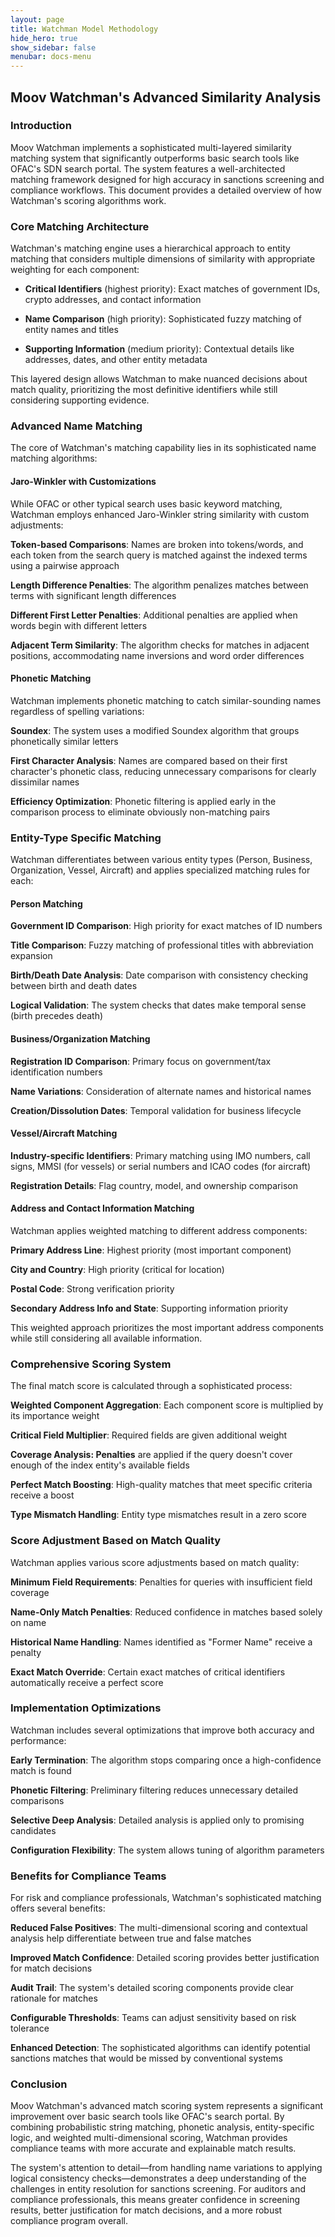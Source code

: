 ```yaml
---
layout: page
title: Watchman Model Methodology
hide_hero: true
show_sidebar: false
menubar: docs-menu
---
```


## Moov Watchman's Advanced Similarity Analysis

### Introduction

Moov Watchman implements a sophisticated multi-layered similarity matching system that significantly outperforms basic search tools like OFAC's SDN search portal. The system features a well-architected matching framework designed for high accuracy in sanctions screening and compliance workflows. This document provides a detailed overview of how Watchman's scoring algorithms work.

### Core Matching Architecture

Watchman's matching engine uses a hierarchical approach to entity matching that considers multiple dimensions of similarity with appropriate weighting for each component:

- **Critical Identifiers** (highest priority): Exact matches of government IDs, crypto addresses, and contact information

- **Name Comparison** (high priority): Sophisticated fuzzy matching of entity names and titles

- **Supporting Information** (medium priority): Contextual details like addresses, dates, and other entity metadata

This layered design allows Watchman to make nuanced decisions about match quality, prioritizing the most definitive identifiers while still considering supporting evidence.

### Advanced Name Matching

The core of Watchman's matching capability lies in its sophisticated name matching algorithms:

#### Jaro-Winkler with Customizations

While OFAC or other typical search uses basic keyword matching, Watchman employs enhanced Jaro-Winkler string similarity with custom adjustments:

**Token-based Comparisons**: Names are broken into tokens/words, and each token from the search query is matched against the indexed terms using a pairwise approach

**Length Difference Penalties**: The algorithm penalizes matches between terms with significant length differences

**Different First Letter Penalties**: Additional penalties are applied when words begin with different letters

**Adjacent Term Similarity**: The algorithm checks for matches in adjacent positions, accommodating name inversions and word order differences

#### Phonetic Matching

Watchman implements phonetic matching to catch similar-sounding names regardless of spelling variations:

**Soundex**: The system uses a modified Soundex algorithm that groups phonetically similar letters

**First Character Analysis**: Names are compared based on their first character's phonetic class, reducing unnecessary comparisons for clearly dissimilar names

**Efficiency Optimization**: Phonetic filtering is applied early in the comparison process to eliminate obviously non-matching pairs

### Entity-Type Specific Matching

Watchman differentiates between various entity types (Person, Business, Organization, Vessel, Aircraft) and applies specialized matching rules for each:

#### Person Matching

**Government ID Comparison**: High priority for exact matches of ID numbers

**Title Comparison**: Fuzzy matching of professional titles with abbreviation expansion

**Birth/Death Date Analysis**: Date comparison with consistency checking between birth and death dates

**Logical Validation**: The system checks that dates make temporal sense (birth precedes death)

#### Business/Organization Matching

**Registration ID Comparison**: Primary focus on government/tax identification numbers

**Name Variations**: Consideration of alternate names and historical names

**Creation/Dissolution Dates**: Temporal validation for business lifecycle

#### Vessel/Aircraft Matching

**Industry-specific Identifiers**: Primary matching using IMO numbers, call signs, MMSI (for vessels) or serial numbers and ICAO codes (for aircraft)

**Registration Details**: Flag country, model, and ownership comparison

#### Address and Contact Information Matching

Watchman applies weighted matching to different address components:

**Primary Address Line**: Highest priority (most important component)

**City and Country**: High priority (critical for location)

**Postal Code**: Strong verification priority

**Secondary Address Info and State**: Supporting information priority

This weighted approach prioritizes the most important address components while still considering all available information.

### Comprehensive Scoring System

The final match score is calculated through a sophisticated process:

**Weighted Component Aggregation**: Each component score is multiplied by its importance weight

**Critical Field Multiplier**: Required fields are given additional weight

**Coverage Analysis: Penalties** are applied if the query doesn't cover enough of the index entity's available fields

**Perfect Match Boosting**: High-quality matches that meet specific criteria receive a boost

**Type Mismatch Handling**: Entity type mismatches result in a zero score

### Score Adjustment Based on Match Quality

Watchman applies various score adjustments based on match quality:

**Minimum Field Requirements**: Penalties for queries with insufficient field coverage

**Name-Only Match Penalties**: Reduced confidence in matches based solely on name

**Historical Name Handling**: Names identified as "Former Name" receive a penalty

**Exact Match Override**: Certain exact matches of critical identifiers automatically receive a perfect score

### Implementation Optimizations

Watchman includes several optimizations that improve both accuracy and performance:

**Early Termination**: The algorithm stops comparing once a high-confidence match is found

**Phonetic Filtering**: Preliminary filtering reduces unnecessary detailed comparisons

**Selective Deep Analysis**: Detailed analysis is applied only to promising candidates

**Configuration Flexibility**: The system allows tuning of algorithm parameters

### Benefits for Compliance Teams

For risk and compliance professionals, Watchman's sophisticated matching offers several benefits:

**Reduced False Positives**: The multi-dimensional scoring and contextual analysis help differentiate between true and false matches

**Improved Match Confidence**: Detailed scoring provides better justification for match decisions

**Audit Trail**: The system's detailed scoring components provide clear rationale for matches

**Configurable Thresholds**: Teams can adjust sensitivity based on risk tolerance

**Enhanced Detection**: The sophisticated algorithms can identify potential sanctions matches that would be missed by conventional systems

### Conclusion

Moov Watchman's advanced match scoring system represents a significant improvement over basic search tools like OFAC's search portal. By combining probabilistic string matching, phonetic analysis, entity-specific logic, and weighted multi-dimensional scoring, Watchman provides compliance teams with more accurate and explainable match results.

The system's attention to detail—from handling name variations to applying logical consistency checks—demonstrates a deep understanding of the challenges in entity resolution for sanctions screening. For auditors and compliance professionals, this means greater confidence in screening results, better justification for match decisions, and a more robust compliance program overall.
